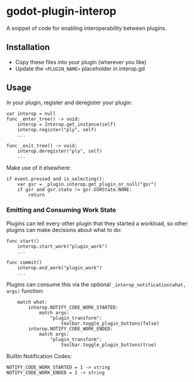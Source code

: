 # godot-plugin-interop
A snippet of code for enabling interoperability between plugins.

## Installation
- Copy these files into your plugin (wherever you like)
- Update the `<PLUGIN_NAME>` placeholder in interop.gd

## Usage
In your plugin, register and deregister your plugin:

```
var interop = null
func _enter_tree() -> void:
    interop = Interop.get_instance(self)
    interop.register("ply", self)
    ...

func _exit_tree() -> void:
    interop.deregister("ply", self)
    ...
```

Make use of it elsewhere:
```
if event.pressed and is_selecting():
    var gsr = _plugin.interop.get_plugin_or_null("gsr")
    if gsr and gsr.state != gsr.GSRState.NONE:
        return
```

### Emitting and Consuming Work State

Plugins can tell every other plugin that they started a workload, so other plugins can make decisions about what to do:
```
func start()
    interop.start_work("plugin_work")
    ...

func commit()
    interop.end_work("plugin_work")
    ...
```

Plugins can consume this via the optional `_interop_notification(what, args)` function:
```
    match what:
        interop.NOTIFY_CODE_WORK_STARTED:
            match args:
                "plugin_transform":
                    toolbar.toggle_plugin_buttons(false)
        interop.NOTIFY_CODE_WORK_ENDED:
            match args:
                "plugin_transform":
                    toolbar.toggle_plugin_buttons(true)
```

Builtin Notification Codes:
```
NOTIFY_CODE_WORK_STARTED = 1 -> string
NOTIFY_CODE_WORK_ENDED = 2 -> string
```